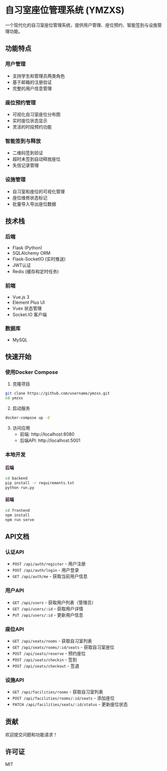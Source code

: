 # 自习室座位管理系统 (YMZXS)

一个现代化的自习室座位管理系统，提供用户管理、座位预约、智能签到与设施管理功能。

## 功能特点

### 用户管理
- 支持学生和管理员两类角色
- 基于邮箱的注册验证
- 完整的用户信息管理

### 座位预约管理
- 可视化自习室座位分布图
- 实时座位状态显示
- 灵活的时段预约功能

### 智能签到与释放
- 二维码签到验证
- 超时未签到自动释放座位
- 失信记录管理

### 设施管理
- 自习室和座位的可视化管理
- 座位维修状态标记
- 批量导入导出座位数据

## 技术栈

### 后端
- Flask (Python)
- SQLAlchemy ORM
- Flask-SocketIO (实时推送)
- JWT认证
- Redis (缓存和定时任务)

### 前端
- Vue.js 3
- Element Plus UI
- Vuex 状态管理
- Socket.IO 客户端

### 数据库
- MySQL

## 快速开始

### 使用Docker Compose

1. 克隆项目
```bash
git clone https://github.com/username/ymzxs.git
cd ymzxs
```

2. 启动服务
```bash
docker-compose up -d
```

3. 访问应用
   - 前端: http://localhost:8080
   - 后端API: http://localhost:5001

### 本地开发

#### 后端
```bash
cd backend
pip install -r requirements.txt
python run.py
```

#### 前端
```bash
cd frontend
npm install
npm run serve
```

## API文档

### 认证API
- `POST /api/auth/register` - 用户注册
- `POST /api/auth/login` - 用户登录
- `GET /api/auth/me` - 获取当前用户信息

### 用户API
- `GET /api/users` - 获取用户列表（管理员）
- `GET /api/users/:id` - 获取用户详情
- `PUT /api/users/:id` - 更新用户信息

### 座位API
- `GET /api/seats/rooms` - 获取自习室列表
- `GET /api/seats/rooms/:id/seats` - 获取自习室座位
- `POST /api/seats/reserve` - 预约座位
- `POST /api/seats/checkin` - 签到
- `POST /api/seats/checkout` - 签退

### 设施API
- `GET /api/facilities/rooms` - 获取自习室列表
- `POST /api/facilities/rooms/:id/seats` - 添加座位
- `PATCH /api/facilities/seats/:id/status` - 更新座位状态

## 贡献

欢迎提交问题和功能请求！

## 许可证

MIT 